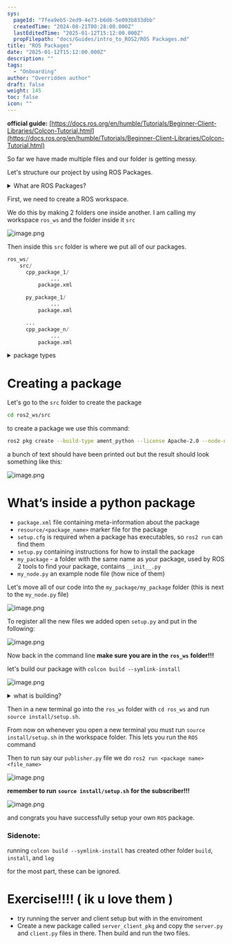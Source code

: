 ```yaml
---
sys:
  pageId: "7fea9eb5-2ed9-4e73-b6d6-5e093b833dbb"
  createdTime: "2024-08-21T00:28:00.000Z"
  lastEditedTime: "2025-01-12T15:12:00.000Z"
  propFilepath: "docs/Guides/intro_to_ROS2/ROS Packages.md"
title: "ROS Packages"
date: "2025-01-12T15:12:00.000Z"
description: ""
tags:
  - "Onboarding"
author: "Overridden author"
draft: false
weight: 145
toc: false
icon: ""
---
```


**official guide:** [https://docs.ros.org/en/humble/Tutorials/Beginner-Client-Libraries/Colcon-Tutorial.html](https://docs.ros.org/en/humble/Tutorials/Beginner-Client-Libraries/Colcon-Tutorial.html)

So far we have made multiple files and our folder is getting messy.

Let's structure our project by using ROS Packages.

<details>

<summary>What are ROS Packages?</summary>

ROS Packages are, as the name implies, packages of code that are highly sharable between ROS developers.

They consist of a folder, `package.xml` file, and source code

```python
      cpp_package_1/
		      ... imagine much code files here ..
          package.xml
```

</details>

First, we need to create a ROS workspace.

We do this by making 2 folders one inside another. I am calling my workspace `ros_ws` and the folder inside it `src`

![image.png](https://prod-files-secure.s3.us-west-2.amazonaws.com/d518164a-d88e-44d1-a4ee-3adb3bd8bce0/70706947-fd18-4537-a67b-e12946812d31/image.png?X-Amz-Algorithm=AWS4-HMAC-SHA256&X-Amz-Content-Sha256=UNSIGNED-PAYLOAD&X-Amz-Credential=ASIAZI2LB466SMGPTHYG%2F20250325%2Fus-west-2%2Fs3%2Faws4_request&X-Amz-Date=20250325T200909Z&X-Amz-Expires=3600&X-Amz-Security-Token=IQoJb3JpZ2luX2VjELT%2F%2F%2F%2F%2F%2F%2F%2F%2F%2FwEaCXVzLXdlc3QtMiJGMEQCIHnS1Zs3eCKBctvqHxU7c3v8ptl1T9KxzR4n4frlmLQGAiAfExBf30YLKM5uOUakl98NDbN7yFx2uwgkZkkFX5KYWSr%2FAwgdEAAaDDYzNzQyMzE4MzgwNSIMH%2FrYV3D%2FF%2Fkzfe9oKtwDHtlaGePEq0Vg5RbkNxtT0Eu%2B1jlXkxvlxP%2BLc80IzvmDrCcSuKmgfJTw%2Bp8I2MAQdj4NX4MDgjhKr8jqJkzLIIJDAphWiA2CChCiX0cqwL4L7qReGIiEwNZ3Yb4wmOUrU8Pab%2BYTz414BtfvOmvmfkSBgkqqr0KuveeHMBMoaJcHj28BkQZaaVnYLwiEC5t6%2FGG77eX7Wd%2FCwvz5n9WZL1C5Nuq6OWXqyqCZzlZPIz%2B09iRiycnuu8VBEoQiNg0ogtTvkP4mzK4%2FRPHtZmL5NJl2A1GVU8wEfc0hwjQr%2B%2BXArg3pOyrCFKw2jKnpM8KU%2Fgk0j2pwcGzPOEAL2EW8BgV%2B4YzGlJ%2FXV02rGQEVWaBVIKUGUBTzfMzvbF3xDBJNsW1Bi9RKN8KcPPg5Z%2Fo4q7BjN%2BhmRk6y%2BKCYGAr9kTkgAhcmMtjMGp77nqeWKdQJsM0yNQ9GaC97TWavkWfnDyW%2FzzrcBk3ajNm5ec5t4JC%2FzJyeBW4RSn0yug4fEWnDtwSYot1Fk71AFlfsERca4j32cWDdc4ZXAdz%2Fen6YXdIueDxRW0MSMum6cWcFAolAyGmKot6BEi1LuiZ5KpyVYTjtcOcsRkXlT%2BbLeR%2BkeXzXAqpgRfG9tm%2Bpm4Qw4ZeMvwY6pgEm%2FutbORkh%2B65f4hal8nYl06jG%2BDB9aIeVRqoZlZNQv5md0uNfJr5kRVDBD77Ie0LbQWk3rS9v2SCZgWF651mzSDcQb8ye2ZLKi0JbVdoyT64lOPkZQfLNmTw5aJ1vY%2BLonuFdAQG4%2FzJcJ5gfrBDgo36l%2F%2Fi5nZG418kjVTHH%2FNpPQCFLdCat%2Bu595pyEPMcQx7NWG2uiGqIvDH%2BEaFqjUQOcaXn5&X-Amz-Signature=825dee6fb9cd507f06eb827371f4a8556b5176c92f52a594c194d7e7765aa316&X-Amz-SignedHeaders=host&x-id=GetObject)

Then inside this `src` folder is where we put all of our packages.

```python
ros_ws/
    src/
      cpp_package_1/
		      ...
          package.xml

      py_package_1/
		      ...
          package.xml

      ...
      cpp_package_n/
		      ...
          package.xml

```

<details>

<summary>package types</summary>

packages can be either `C++` or python.

the intern file structure is different for each but for this guide we will stick to creating python packages

</details>

# Creating a package

Let's go to the `src` folder to create the package

```bash
cd ros2_ws/src
```

to create a package we use this command:

```bash
ros2 pkg create --build-type ament_python --license Apache-2.0 --node-name my_node my_package
```

a bunch of text should have been printed out but the result should look something like this:

![image.png](https://prod-files-secure.s3.us-west-2.amazonaws.com/d518164a-d88e-44d1-a4ee-3adb3bd8bce0/e6cf1e3f-8512-4a3e-b131-079f800bf3e8/image.png?X-Amz-Algorithm=AWS4-HMAC-SHA256&X-Amz-Content-Sha256=UNSIGNED-PAYLOAD&X-Amz-Credential=ASIAZI2LB466SMGPTHYG%2F20250325%2Fus-west-2%2Fs3%2Faws4_request&X-Amz-Date=20250325T200909Z&X-Amz-Expires=3600&X-Amz-Security-Token=IQoJb3JpZ2luX2VjELT%2F%2F%2F%2F%2F%2F%2F%2F%2F%2FwEaCXVzLXdlc3QtMiJGMEQCIHnS1Zs3eCKBctvqHxU7c3v8ptl1T9KxzR4n4frlmLQGAiAfExBf30YLKM5uOUakl98NDbN7yFx2uwgkZkkFX5KYWSr%2FAwgdEAAaDDYzNzQyMzE4MzgwNSIMH%2FrYV3D%2FF%2Fkzfe9oKtwDHtlaGePEq0Vg5RbkNxtT0Eu%2B1jlXkxvlxP%2BLc80IzvmDrCcSuKmgfJTw%2Bp8I2MAQdj4NX4MDgjhKr8jqJkzLIIJDAphWiA2CChCiX0cqwL4L7qReGIiEwNZ3Yb4wmOUrU8Pab%2BYTz414BtfvOmvmfkSBgkqqr0KuveeHMBMoaJcHj28BkQZaaVnYLwiEC5t6%2FGG77eX7Wd%2FCwvz5n9WZL1C5Nuq6OWXqyqCZzlZPIz%2B09iRiycnuu8VBEoQiNg0ogtTvkP4mzK4%2FRPHtZmL5NJl2A1GVU8wEfc0hwjQr%2B%2BXArg3pOyrCFKw2jKnpM8KU%2Fgk0j2pwcGzPOEAL2EW8BgV%2B4YzGlJ%2FXV02rGQEVWaBVIKUGUBTzfMzvbF3xDBJNsW1Bi9RKN8KcPPg5Z%2Fo4q7BjN%2BhmRk6y%2BKCYGAr9kTkgAhcmMtjMGp77nqeWKdQJsM0yNQ9GaC97TWavkWfnDyW%2FzzrcBk3ajNm5ec5t4JC%2FzJyeBW4RSn0yug4fEWnDtwSYot1Fk71AFlfsERca4j32cWDdc4ZXAdz%2Fen6YXdIueDxRW0MSMum6cWcFAolAyGmKot6BEi1LuiZ5KpyVYTjtcOcsRkXlT%2BbLeR%2BkeXzXAqpgRfG9tm%2Bpm4Qw4ZeMvwY6pgEm%2FutbORkh%2B65f4hal8nYl06jG%2BDB9aIeVRqoZlZNQv5md0uNfJr5kRVDBD77Ie0LbQWk3rS9v2SCZgWF651mzSDcQb8ye2ZLKi0JbVdoyT64lOPkZQfLNmTw5aJ1vY%2BLonuFdAQG4%2FzJcJ5gfrBDgo36l%2F%2Fi5nZG418kjVTHH%2FNpPQCFLdCat%2Bu595pyEPMcQx7NWG2uiGqIvDH%2BEaFqjUQOcaXn5&X-Amz-Signature=380f41fb618374ef58568a9076bf51bb65ad5f55aac8113ca824c4c65baf9c11&X-Amz-SignedHeaders=host&x-id=GetObject)

# What’s inside a python package

- `package.xml` file containing meta-information about the package
- `resource/<package_name>` marker file for the package
- `setup.cfg` is required when a package has executables, so `ros2 run` can find them
- `setup.py` containing instructions for how to install the package
- `my_package` - a folder with the same name as your package, used by ROS 2 tools to find your package, contains `__init__.py`
- `my_node.py` an example node file (how nice of them)

Let's move all of our code into the `my_package/my_package` folder (this is next to the `my_node.py` file)

![image.png](https://prod-files-secure.s3.us-west-2.amazonaws.com/d518164a-d88e-44d1-a4ee-3adb3bd8bce0/9ce58f11-0da9-4d3e-b86d-506a9685d378/image.png?X-Amz-Algorithm=AWS4-HMAC-SHA256&X-Amz-Content-Sha256=UNSIGNED-PAYLOAD&X-Amz-Credential=ASIAZI2LB466SMGPTHYG%2F20250325%2Fus-west-2%2Fs3%2Faws4_request&X-Amz-Date=20250325T200909Z&X-Amz-Expires=3600&X-Amz-Security-Token=IQoJb3JpZ2luX2VjELT%2F%2F%2F%2F%2F%2F%2F%2F%2F%2FwEaCXVzLXdlc3QtMiJGMEQCIHnS1Zs3eCKBctvqHxU7c3v8ptl1T9KxzR4n4frlmLQGAiAfExBf30YLKM5uOUakl98NDbN7yFx2uwgkZkkFX5KYWSr%2FAwgdEAAaDDYzNzQyMzE4MzgwNSIMH%2FrYV3D%2FF%2Fkzfe9oKtwDHtlaGePEq0Vg5RbkNxtT0Eu%2B1jlXkxvlxP%2BLc80IzvmDrCcSuKmgfJTw%2Bp8I2MAQdj4NX4MDgjhKr8jqJkzLIIJDAphWiA2CChCiX0cqwL4L7qReGIiEwNZ3Yb4wmOUrU8Pab%2BYTz414BtfvOmvmfkSBgkqqr0KuveeHMBMoaJcHj28BkQZaaVnYLwiEC5t6%2FGG77eX7Wd%2FCwvz5n9WZL1C5Nuq6OWXqyqCZzlZPIz%2B09iRiycnuu8VBEoQiNg0ogtTvkP4mzK4%2FRPHtZmL5NJl2A1GVU8wEfc0hwjQr%2B%2BXArg3pOyrCFKw2jKnpM8KU%2Fgk0j2pwcGzPOEAL2EW8BgV%2B4YzGlJ%2FXV02rGQEVWaBVIKUGUBTzfMzvbF3xDBJNsW1Bi9RKN8KcPPg5Z%2Fo4q7BjN%2BhmRk6y%2BKCYGAr9kTkgAhcmMtjMGp77nqeWKdQJsM0yNQ9GaC97TWavkWfnDyW%2FzzrcBk3ajNm5ec5t4JC%2FzJyeBW4RSn0yug4fEWnDtwSYot1Fk71AFlfsERca4j32cWDdc4ZXAdz%2Fen6YXdIueDxRW0MSMum6cWcFAolAyGmKot6BEi1LuiZ5KpyVYTjtcOcsRkXlT%2BbLeR%2BkeXzXAqpgRfG9tm%2Bpm4Qw4ZeMvwY6pgEm%2FutbORkh%2B65f4hal8nYl06jG%2BDB9aIeVRqoZlZNQv5md0uNfJr5kRVDBD77Ie0LbQWk3rS9v2SCZgWF651mzSDcQb8ye2ZLKi0JbVdoyT64lOPkZQfLNmTw5aJ1vY%2BLonuFdAQG4%2FzJcJ5gfrBDgo36l%2F%2Fi5nZG418kjVTHH%2FNpPQCFLdCat%2Bu595pyEPMcQx7NWG2uiGqIvDH%2BEaFqjUQOcaXn5&X-Amz-Signature=117ed409b31b98a9acc20b63dec72664d4dc03fa027eff2f2f49369d124f2cb0&X-Amz-SignedHeaders=host&x-id=GetObject)

To register all the new files we added open `setup.py` and put in the following:

![image.png](https://prod-files-secure.s3.us-west-2.amazonaws.com/d518164a-d88e-44d1-a4ee-3adb3bd8bce0/1cd7c262-4cae-4496-9d75-c178537d24a2/image.png?X-Amz-Algorithm=AWS4-HMAC-SHA256&X-Amz-Content-Sha256=UNSIGNED-PAYLOAD&X-Amz-Credential=ASIAZI2LB466SMGPTHYG%2F20250325%2Fus-west-2%2Fs3%2Faws4_request&X-Amz-Date=20250325T200909Z&X-Amz-Expires=3600&X-Amz-Security-Token=IQoJb3JpZ2luX2VjELT%2F%2F%2F%2F%2F%2F%2F%2F%2F%2FwEaCXVzLXdlc3QtMiJGMEQCIHnS1Zs3eCKBctvqHxU7c3v8ptl1T9KxzR4n4frlmLQGAiAfExBf30YLKM5uOUakl98NDbN7yFx2uwgkZkkFX5KYWSr%2FAwgdEAAaDDYzNzQyMzE4MzgwNSIMH%2FrYV3D%2FF%2Fkzfe9oKtwDHtlaGePEq0Vg5RbkNxtT0Eu%2B1jlXkxvlxP%2BLc80IzvmDrCcSuKmgfJTw%2Bp8I2MAQdj4NX4MDgjhKr8jqJkzLIIJDAphWiA2CChCiX0cqwL4L7qReGIiEwNZ3Yb4wmOUrU8Pab%2BYTz414BtfvOmvmfkSBgkqqr0KuveeHMBMoaJcHj28BkQZaaVnYLwiEC5t6%2FGG77eX7Wd%2FCwvz5n9WZL1C5Nuq6OWXqyqCZzlZPIz%2B09iRiycnuu8VBEoQiNg0ogtTvkP4mzK4%2FRPHtZmL5NJl2A1GVU8wEfc0hwjQr%2B%2BXArg3pOyrCFKw2jKnpM8KU%2Fgk0j2pwcGzPOEAL2EW8BgV%2B4YzGlJ%2FXV02rGQEVWaBVIKUGUBTzfMzvbF3xDBJNsW1Bi9RKN8KcPPg5Z%2Fo4q7BjN%2BhmRk6y%2BKCYGAr9kTkgAhcmMtjMGp77nqeWKdQJsM0yNQ9GaC97TWavkWfnDyW%2FzzrcBk3ajNm5ec5t4JC%2FzJyeBW4RSn0yug4fEWnDtwSYot1Fk71AFlfsERca4j32cWDdc4ZXAdz%2Fen6YXdIueDxRW0MSMum6cWcFAolAyGmKot6BEi1LuiZ5KpyVYTjtcOcsRkXlT%2BbLeR%2BkeXzXAqpgRfG9tm%2Bpm4Qw4ZeMvwY6pgEm%2FutbORkh%2B65f4hal8nYl06jG%2BDB9aIeVRqoZlZNQv5md0uNfJr5kRVDBD77Ie0LbQWk3rS9v2SCZgWF651mzSDcQb8ye2ZLKi0JbVdoyT64lOPkZQfLNmTw5aJ1vY%2BLonuFdAQG4%2FzJcJ5gfrBDgo36l%2F%2Fi5nZG418kjVTHH%2FNpPQCFLdCat%2Bu595pyEPMcQx7NWG2uiGqIvDH%2BEaFqjUQOcaXn5&X-Amz-Signature=263bd2f239fabcc1970f44f1cf7737d44f0973ce91b643b2e2c7b31dc44199b0&X-Amz-SignedHeaders=host&x-id=GetObject)

Now back in the command line **make sure you are in the** **`ros_ws`** **folder!!!**

let's build our package with `colcon build --symlink-install`

![image.png](https://prod-files-secure.s3.us-west-2.amazonaws.com/d518164a-d88e-44d1-a4ee-3adb3bd8bce0/2f2a0d27-b173-48fd-b189-5f5c0ce65619/image.png?X-Amz-Algorithm=AWS4-HMAC-SHA256&X-Amz-Content-Sha256=UNSIGNED-PAYLOAD&X-Amz-Credential=ASIAZI2LB466SMGPTHYG%2F20250325%2Fus-west-2%2Fs3%2Faws4_request&X-Amz-Date=20250325T200909Z&X-Amz-Expires=3600&X-Amz-Security-Token=IQoJb3JpZ2luX2VjELT%2F%2F%2F%2F%2F%2F%2F%2F%2F%2FwEaCXVzLXdlc3QtMiJGMEQCIHnS1Zs3eCKBctvqHxU7c3v8ptl1T9KxzR4n4frlmLQGAiAfExBf30YLKM5uOUakl98NDbN7yFx2uwgkZkkFX5KYWSr%2FAwgdEAAaDDYzNzQyMzE4MzgwNSIMH%2FrYV3D%2FF%2Fkzfe9oKtwDHtlaGePEq0Vg5RbkNxtT0Eu%2B1jlXkxvlxP%2BLc80IzvmDrCcSuKmgfJTw%2Bp8I2MAQdj4NX4MDgjhKr8jqJkzLIIJDAphWiA2CChCiX0cqwL4L7qReGIiEwNZ3Yb4wmOUrU8Pab%2BYTz414BtfvOmvmfkSBgkqqr0KuveeHMBMoaJcHj28BkQZaaVnYLwiEC5t6%2FGG77eX7Wd%2FCwvz5n9WZL1C5Nuq6OWXqyqCZzlZPIz%2B09iRiycnuu8VBEoQiNg0ogtTvkP4mzK4%2FRPHtZmL5NJl2A1GVU8wEfc0hwjQr%2B%2BXArg3pOyrCFKw2jKnpM8KU%2Fgk0j2pwcGzPOEAL2EW8BgV%2B4YzGlJ%2FXV02rGQEVWaBVIKUGUBTzfMzvbF3xDBJNsW1Bi9RKN8KcPPg5Z%2Fo4q7BjN%2BhmRk6y%2BKCYGAr9kTkgAhcmMtjMGp77nqeWKdQJsM0yNQ9GaC97TWavkWfnDyW%2FzzrcBk3ajNm5ec5t4JC%2FzJyeBW4RSn0yug4fEWnDtwSYot1Fk71AFlfsERca4j32cWDdc4ZXAdz%2Fen6YXdIueDxRW0MSMum6cWcFAolAyGmKot6BEi1LuiZ5KpyVYTjtcOcsRkXlT%2BbLeR%2BkeXzXAqpgRfG9tm%2Bpm4Qw4ZeMvwY6pgEm%2FutbORkh%2B65f4hal8nYl06jG%2BDB9aIeVRqoZlZNQv5md0uNfJr5kRVDBD77Ie0LbQWk3rS9v2SCZgWF651mzSDcQb8ye2ZLKi0JbVdoyT64lOPkZQfLNmTw5aJ1vY%2BLonuFdAQG4%2FzJcJ5gfrBDgo36l%2F%2Fi5nZG418kjVTHH%2FNpPQCFLdCat%2Bu595pyEPMcQx7NWG2uiGqIvDH%2BEaFqjUQOcaXn5&X-Amz-Signature=a54e76af25d5ed474536455e01b998d9ff73e267f6f1c68132c2646a4e164926&X-Amz-SignedHeaders=host&x-id=GetObject)

<details>

<summary>what is building?</summary>

if you are a CS major at Rose-Hulman you will learn the answer to this in CSSE132

but TLDR; is it combines all the code files into one program that can be run easily 

</details>

Then in a new terminal go into the `ros_ws` folder with `cd ros_ws` and run `source install/setup.sh`. 

From now on whenever you open a new terminal you must run `source install/setup.sh` in the workspace folder. This lets you run the `ROS` command

Then to run say our `publisher.py` file we do `ros2 run <package name> <file_name>`

![image.png](https://prod-files-secure.s3.us-west-2.amazonaws.com/d518164a-d88e-44d1-a4ee-3adb3bd8bce0/4f4b1219-3a44-4632-aa0a-ce3471699f59/image.png?X-Amz-Algorithm=AWS4-HMAC-SHA256&X-Amz-Content-Sha256=UNSIGNED-PAYLOAD&X-Amz-Credential=ASIAZI2LB466SMGPTHYG%2F20250325%2Fus-west-2%2Fs3%2Faws4_request&X-Amz-Date=20250325T200909Z&X-Amz-Expires=3600&X-Amz-Security-Token=IQoJb3JpZ2luX2VjELT%2F%2F%2F%2F%2F%2F%2F%2F%2F%2FwEaCXVzLXdlc3QtMiJGMEQCIHnS1Zs3eCKBctvqHxU7c3v8ptl1T9KxzR4n4frlmLQGAiAfExBf30YLKM5uOUakl98NDbN7yFx2uwgkZkkFX5KYWSr%2FAwgdEAAaDDYzNzQyMzE4MzgwNSIMH%2FrYV3D%2FF%2Fkzfe9oKtwDHtlaGePEq0Vg5RbkNxtT0Eu%2B1jlXkxvlxP%2BLc80IzvmDrCcSuKmgfJTw%2Bp8I2MAQdj4NX4MDgjhKr8jqJkzLIIJDAphWiA2CChCiX0cqwL4L7qReGIiEwNZ3Yb4wmOUrU8Pab%2BYTz414BtfvOmvmfkSBgkqqr0KuveeHMBMoaJcHj28BkQZaaVnYLwiEC5t6%2FGG77eX7Wd%2FCwvz5n9WZL1C5Nuq6OWXqyqCZzlZPIz%2B09iRiycnuu8VBEoQiNg0ogtTvkP4mzK4%2FRPHtZmL5NJl2A1GVU8wEfc0hwjQr%2B%2BXArg3pOyrCFKw2jKnpM8KU%2Fgk0j2pwcGzPOEAL2EW8BgV%2B4YzGlJ%2FXV02rGQEVWaBVIKUGUBTzfMzvbF3xDBJNsW1Bi9RKN8KcPPg5Z%2Fo4q7BjN%2BhmRk6y%2BKCYGAr9kTkgAhcmMtjMGp77nqeWKdQJsM0yNQ9GaC97TWavkWfnDyW%2FzzrcBk3ajNm5ec5t4JC%2FzJyeBW4RSn0yug4fEWnDtwSYot1Fk71AFlfsERca4j32cWDdc4ZXAdz%2Fen6YXdIueDxRW0MSMum6cWcFAolAyGmKot6BEi1LuiZ5KpyVYTjtcOcsRkXlT%2BbLeR%2BkeXzXAqpgRfG9tm%2Bpm4Qw4ZeMvwY6pgEm%2FutbORkh%2B65f4hal8nYl06jG%2BDB9aIeVRqoZlZNQv5md0uNfJr5kRVDBD77Ie0LbQWk3rS9v2SCZgWF651mzSDcQb8ye2ZLKi0JbVdoyT64lOPkZQfLNmTw5aJ1vY%2BLonuFdAQG4%2FzJcJ5gfrBDgo36l%2F%2Fi5nZG418kjVTHH%2FNpPQCFLdCat%2Bu595pyEPMcQx7NWG2uiGqIvDH%2BEaFqjUQOcaXn5&X-Amz-Signature=f753386ecb886152c795be5e67c034ad1a7ae9880a304b723ff3de43c0a6f90d&X-Amz-SignedHeaders=host&x-id=GetObject)

**remember to run** **`source install/setup.sh`** **for the subscriber!!!**

![image.png](https://prod-files-secure.s3.us-west-2.amazonaws.com/d518164a-d88e-44d1-a4ee-3adb3bd8bce0/02121119-dad4-49ec-8356-c956108b4243/image.png?X-Amz-Algorithm=AWS4-HMAC-SHA256&X-Amz-Content-Sha256=UNSIGNED-PAYLOAD&X-Amz-Credential=ASIAZI2LB466SMGPTHYG%2F20250325%2Fus-west-2%2Fs3%2Faws4_request&X-Amz-Date=20250325T200909Z&X-Amz-Expires=3600&X-Amz-Security-Token=IQoJb3JpZ2luX2VjELT%2F%2F%2F%2F%2F%2F%2F%2F%2F%2FwEaCXVzLXdlc3QtMiJGMEQCIHnS1Zs3eCKBctvqHxU7c3v8ptl1T9KxzR4n4frlmLQGAiAfExBf30YLKM5uOUakl98NDbN7yFx2uwgkZkkFX5KYWSr%2FAwgdEAAaDDYzNzQyMzE4MzgwNSIMH%2FrYV3D%2FF%2Fkzfe9oKtwDHtlaGePEq0Vg5RbkNxtT0Eu%2B1jlXkxvlxP%2BLc80IzvmDrCcSuKmgfJTw%2Bp8I2MAQdj4NX4MDgjhKr8jqJkzLIIJDAphWiA2CChCiX0cqwL4L7qReGIiEwNZ3Yb4wmOUrU8Pab%2BYTz414BtfvOmvmfkSBgkqqr0KuveeHMBMoaJcHj28BkQZaaVnYLwiEC5t6%2FGG77eX7Wd%2FCwvz5n9WZL1C5Nuq6OWXqyqCZzlZPIz%2B09iRiycnuu8VBEoQiNg0ogtTvkP4mzK4%2FRPHtZmL5NJl2A1GVU8wEfc0hwjQr%2B%2BXArg3pOyrCFKw2jKnpM8KU%2Fgk0j2pwcGzPOEAL2EW8BgV%2B4YzGlJ%2FXV02rGQEVWaBVIKUGUBTzfMzvbF3xDBJNsW1Bi9RKN8KcPPg5Z%2Fo4q7BjN%2BhmRk6y%2BKCYGAr9kTkgAhcmMtjMGp77nqeWKdQJsM0yNQ9GaC97TWavkWfnDyW%2FzzrcBk3ajNm5ec5t4JC%2FzJyeBW4RSn0yug4fEWnDtwSYot1Fk71AFlfsERca4j32cWDdc4ZXAdz%2Fen6YXdIueDxRW0MSMum6cWcFAolAyGmKot6BEi1LuiZ5KpyVYTjtcOcsRkXlT%2BbLeR%2BkeXzXAqpgRfG9tm%2Bpm4Qw4ZeMvwY6pgEm%2FutbORkh%2B65f4hal8nYl06jG%2BDB9aIeVRqoZlZNQv5md0uNfJr5kRVDBD77Ie0LbQWk3rS9v2SCZgWF651mzSDcQb8ye2ZLKi0JbVdoyT64lOPkZQfLNmTw5aJ1vY%2BLonuFdAQG4%2FzJcJ5gfrBDgo36l%2F%2Fi5nZG418kjVTHH%2FNpPQCFLdCat%2Bu595pyEPMcQx7NWG2uiGqIvDH%2BEaFqjUQOcaXn5&X-Amz-Signature=89a60ad78428eeb0e8ba5edd9a395be7f5a99e6abdfae9da59af0c01c4a9c1ca&X-Amz-SignedHeaders=host&x-id=GetObject)

and congrats you have successfully setup your own `ROS` package.

### Sidenote:

running `colcon build --symlink-install` has created other folder `build`, `install`, and `log`

for the most part, these can be ignored.

# Exercise!!!! ( ik u love them )

- try running the server and client setup but with in the enviroment
- Create a new package called `server_client_pkg` and copy the `server.py` and `client.py` files in there. Then build and run the two files.
